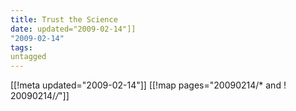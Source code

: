 ```yaml
---
title: Trust the Science
date: updated="2009-02-14"]]
"2009-02-14"
tags:
untagged
---
```

[[!meta updated="2009-02-14"]]
[[!map pages="20090214/* and ! 20090214/*/*"]]
